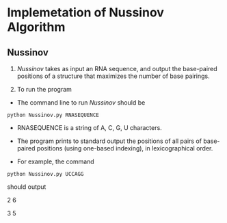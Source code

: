 #  Implemetation of Nussinov Algorithm

## Nussinov

1. *Nussinov* takes as input an RNA sequence, and output the base-paired positions of a structure that maximizes the number of base pairings.

2. To run the program

* The command line to run *Nussinov* should be

``python Nussinov.py RNASEQUENCE``

* RNASEQUENCE is a string of A, C, G, U characters. 

* The program prints to standard output the positions of all pairs of base-paired positions (using one-based indexing), in lexicographical order.

* For example, the command 

``python Nussinov.py UCCAGG``

should output

2 6 

3 5

